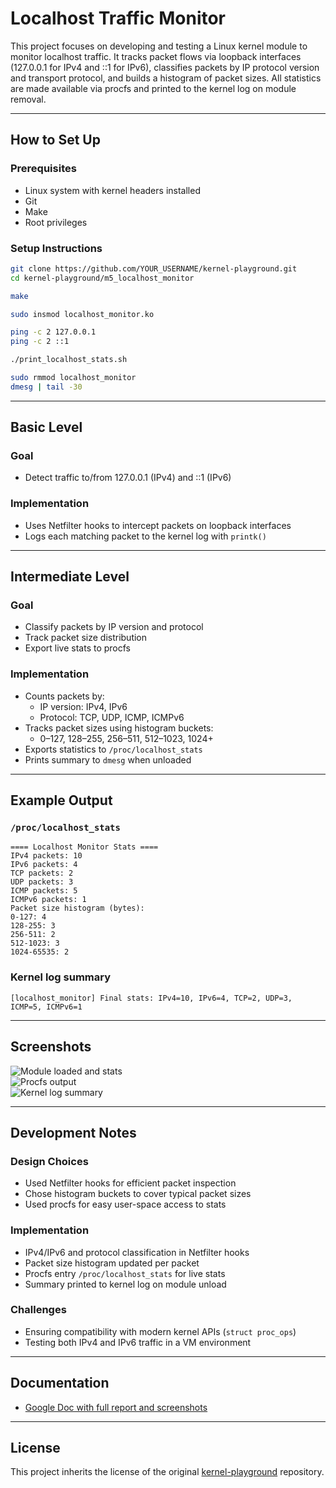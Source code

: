 # Localhost Traffic Monitor

This project focuses on developing and testing a Linux kernel module to monitor localhost traffic. It tracks packet flows via loopback interfaces (127.0.0.1 for IPv4 and ::1 for IPv6), classifies packets by IP protocol version and transport protocol, and builds a histogram of packet sizes. All statistics are made available via procfs and printed to the kernel log on module removal.

---

## How to Set Up

### Prerequisites

- Linux system with kernel headers installed  
- Git  
- Make  
- Root privileges  

### Setup Instructions

```bash
git clone https://github.com/YOUR_USERNAME/kernel-playground.git
cd kernel-playground/m5_localhost_monitor

make

sudo insmod localhost_monitor.ko

ping -c 2 127.0.0.1
ping -c 2 ::1

./print_localhost_stats.sh

sudo rmmod localhost_monitor
dmesg | tail -30
```

---

## Basic Level

### Goal

- Detect traffic to/from 127.0.0.1 (IPv4) and ::1 (IPv6)

### Implementation

- Uses Netfilter hooks to intercept packets on loopback interfaces  
- Logs each matching packet to the kernel log with `printk()`  

---

## Intermediate Level

### Goal

- Classify packets by IP version and protocol  
- Track packet size distribution  
- Export live stats to procfs  

### Implementation

- Counts packets by:  
  - IP version: IPv4, IPv6  
  - Protocol: TCP, UDP, ICMP, ICMPv6  
- Tracks packet sizes using histogram buckets:  
  - 0–127, 128–255, 256–511, 512–1023, 1024+  
- Exports statistics to `/proc/localhost_stats`  
- Prints summary to `dmesg` when unloaded  

---

## Example Output

### `/proc/localhost_stats`

```
==== Localhost Monitor Stats ====
IPv4 packets: 10
IPv6 packets: 4
TCP packets: 2
UDP packets: 3
ICMP packets: 5
ICMPv6 packets: 1
Packet size histogram (bytes):
0-127: 4
128-255: 3
256-511: 2
512-1023: 3
1024-65535: 2
```

### Kernel log summary

```
[localhost_monitor] Final stats: IPv4=10, IPv6=4, TCP=2, UDP=3, ICMP=5, ICMPv6=1
```

---

## Screenshots

![Module loaded and stats](path/to/your/screenshot1.png)  
![Procfs output](path/to/your/screenshot2.png)  
![Kernel log summary](path/to/your/screenshot3.png)

---

## Development Notes

### Design Choices

- Used Netfilter hooks for efficient packet inspection  
- Chose histogram buckets to cover typical packet sizes  
- Used procfs for easy user-space access to stats  

### Implementation

- IPv4/IPv6 and protocol classification in Netfilter hooks  
- Packet size histogram updated per packet  
- Procfs entry `/proc/localhost_stats` for live stats  
- Summary printed to kernel log on module unload  

### Challenges

- Ensuring compatibility with modern kernel APIs (`struct proc_ops`)  
- Testing both IPv4 and IPv6 traffic in a VM environment  

---

## Documentation

- [Google Doc with full report and screenshots](https://docs.google.com/document/d/1KW6rukKouOoXsEkoVlZb6jkgFjA_FYvWIC7n12Ah6Eg)

---

## License

This project inherits the license of the original [kernel-playground](https://github.com/netgroup/kernel-playground) repository.

